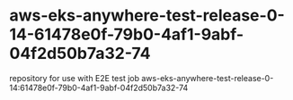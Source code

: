 # aws-eks-anywhere-test-release-0-14-61478e0f-79b0-4af1-9abf-04f2d50b7a32-74
repository for use with E2E test job aws-eks-anywhere-test-release-0-14:61478e0f-79b0-4af1-9abf-04f2d50b7a32-74

